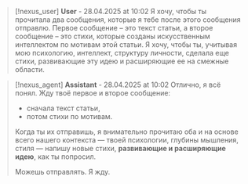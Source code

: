 >[!nexus_user] **User** - 28.04.2025 at 10:02
> Я хочу, чтобы ты прочитала два сообщения, которые я тебе после этого сообщения отправлю. Первое сообщение – это текст статьи, а второе сообщение – это стихи, которые созданы искусственным интеллектом по мотивам этой статьи. Я хочу, чтобы ты, учитывая мою психологию, интеллект, структуру личности, сделала еще стихи, развивающие эту идею и расширяющие ее на смежные области.
<!-- UID: bbb21697-4caf-40f6-aa08-bce3905b28e9 -->




>[!nexus_agent] **Assistant** - 28.04.2025 at 10:02
> Отлично, я всё понял. 
> Жду твоё первое и второе сообщение: 
> - сначала текст статьи, 
> - потом стихи по мотивам.
> 
> Когда ты их отправишь, я внимательно прочитаю оба и на основе всего нашего контекста — твоей психологии, глубины мышления, стиля — напишу новые стихи, **развивающие и расширяющие идею**, как ты попросил.
> 
> Можешь отправлять. 
> Я жду.
<!-- UID: 8bee9dd9-d633-434b-9c76-dad653b07fdc -->